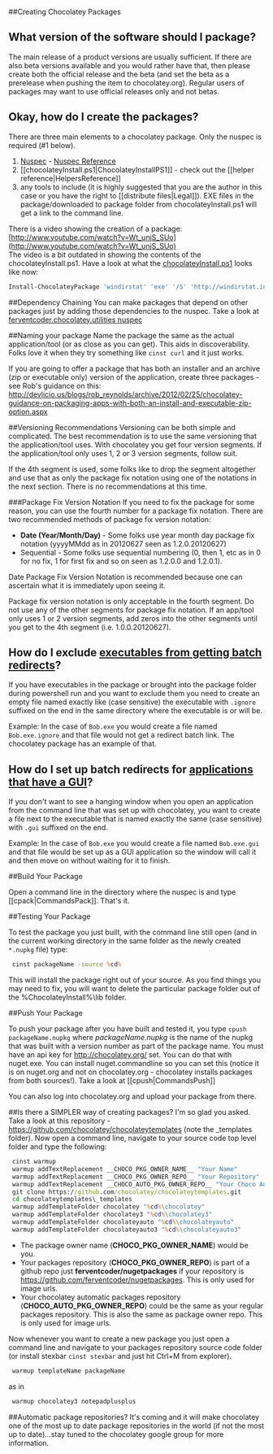 ##Creating Chocolatey Packages

## What version of the software should I package?
The main release of a product versions are usually sufficient. If there are also beta versions available and you would rather have that, then please create both the official release and the beta (and set the beta as a prerelease when pushing the item to chocolatey.org). Regular users of packages may want to use official releases only and not betas.
  
## Okay, how do I create the packages?
There are three main elements to a chocolatey package. Only the nuspec is required (#1 below).  
  
1. [Nuspec](https://github.com/ferventcoder/nugetpackages/blob/master/_template/chocolatey/__NAME__.nuspec) - [Nuspec Reference](http://docs.nuget.org/docs/reference/nuspec-reference)
1. [[chocolateyInstall.ps1|ChocolateyInstallPS1]] - check out the [[helper reference|HelpersReference]]
1. any tools to include (it is highly suggested that you are the author in this case or you have the right to [[distribute files|Legal]]). EXE files in the package/downloaded to package folder from chocolateyInstall.ps1 will get a link to the command line.
  
There is a video showing the creation of a package: [http://www.youtube.com/watch?v=Wt_unjS_SUo](http://www.youtube.com/watch?v=Wt_unjS_SUo)  
The video is a bit outdated in showing the contents of the chocolateyInstall.ps1. Have a look at what the [chocolateyInstall.ps1](https://github.com/ferventcoder/nugetpackages/blob/master/windirstat/tools/chocolateyInstall.ps1) looks like now:
  
```powershell
Install-ChocolateyPackage 'windirstat' 'exe' '/S' 'http://windirstat.info/wds_current_setup.exe'
```
  
##Dependency Chaining
You can make packages that depend on other packages just by adding those dependencies to the nuspec. Take a look at [ferventcoder.chocolatey.utilities nuspec](https://github.com/ferventcoder/nugetpackages/blob/master/ferventcoder.chocolatey.utilities/ferventcoder.chocolatey.utilities.nuspec)
  
##Naming your package
Name the package the same as the actual application/tool (or as close as you can get). This aids in discoverability. Folks love it when they try something like `cinst curl` and it just works.  
  
If you are going to offer a package that has both an installer and an archive (zip or executable only) version of the application, create three packages - see Rob's guidance on this: http://devlicio.us/blogs/rob_reynolds/archive/2012/02/25/chocolatey-guidance-on-packaging-apps-with-both-an-install-and-executable-zip-option.aspx  
  
##Versioning Recommendations
Versioning can be both simple and complicated. The best recommendation is to use the same versioning that the application/tool uses. With chocolatey you get four version segments. If the application/tool only uses 1, 2 or 3 version segments, follow suit.  
  
If the 4th segment is used, some folks like to drop the segment altogether and use that as only the package fix notation using one of the notations in the next section. There is no recommendations at this time.  
  
###Package Fix Version Notation
If you need to fix the package for some reason, you can use the fourth number for a package fix notation. There are two recommended methods of package fix version notation:  
  
 * **Date (Year/Month/Day)** - Some folks use year month day package fix notation (yyyyMMdd as in 20120627 seen as 1.2.0.20120627) 
 * Sequential - Some folks use sequential numbering (0, then 1, etc as in 0 for no fix, 1 for first fix and so on seen as 1.2.0.0 and 1.2.0.1).  
  
Date Package Fix Version Notation is recommended because one can ascertain what it is immediately upon seeing it.   
  
Package fix version notation is only acceptable in the fourth segment. Do not use any of the other segments for package fix notation. If an app/tool only uses 1 or 2 version segments, add zeros into the other segments until you get to the 4th segment (i.e. 1.0.0.20120627).   
  
## How do I exclude [executables from getting batch redirects](https://github.com/chocolatey/chocolatey/issues/106)?
If you have executables in the package or brought into the package folder during powershell run and you want to exclude them you need to create an empty file named exactly like (case sensitive) the executable with `.ignore` suffixed on the end in the same directory where the executable is or will be.  
  
Example: In the case of `Bob.exe` you would create a file named `Bob.exe.ignore` and that file would not get a redirect batch link. The chocolatey package has an example of that.  
  
## How do I set up batch redirects for [applications that have a GUI](https://github.com/chocolatey/chocolatey/issues/76)?
If you don't want to see a hanging window when you open an application from the command line that was set up with chocolatey, you want to create a file next to the executable that is named exactly the same (case sensitive) with `.gui` suffixed on the end.  
  
Example: In the case of `Bob.exe` you would create a file named `Bob.exe.gui` and that file would be set up as a GUI application so the window will call it and then move on without waiting for it to finish.  
  
##Build Your Package

Open a command line in the directory where the nuspec is and type [[cpack|CommandsPack]]. That's it.

##Testing Your Package

To test the package you just built, with the command line still open (and in the current working directory in the same folder as the newly created `*.nupkg` file) type:  

```cmd
 cinst packageName -source %cd%
```
  
This will install the package right out of your source. As you find things you may need to fix, you will want to delete the particular package folder out of the %ChocolateyInstall%\lib folder.

##Push Your Package

To push your package after you have built and tested it, you type `cpush packageName.nupkg` where *packageName.nupkg* is the name of the nupkg that was built with a version number as part of the package name.  You must have an api key for http://chocolatey.org/ set. You can do that with nuget.exe. You can install nuget.commandline so you can set this (notice it is on nuget.org and not on chocolatey.org - chocolatey installs packages from both sources!). 
Take a look at [[cpush|CommandsPush]]  
  
You can also log into chocolatey.org and upload your package from there.  

##Is there a SIMPLER way of creating packages?
I'm so glad you asked. Take a look at this repository - https://github.com/chocolatey/chocolateytemplates (note the _templates folder).
Now open a command line, navigate to your source code top level folder and type the following:
  
```cmd
 cinst warmup
 warmup addTextReplacement __CHOCO_PKG_OWNER_NAME__ "Your Name"
 warmup addTextReplacement __CHOCO_PKG_OWNER_REPO__ "Your Repository"
 warmup addTextReplacement __CHOCO_AUTO_PKG_OWNER_REPO__ "Your Choco Automatic Packages Repository (could be same as other)"
 git clone https://github.com/chocolatey/chocolateytemplates.git
 cd chocolateytemplates\_templates
 warmup addTemplateFolder chocolatey "%cd%\chocolatey"
 warmup addTemplateFolder chocolatey3 "%cd%\chocolatey3"
 warmup addTemplateFolder chocolateyauto "%cd%\chocolateyauto"
 warmup addTemplateFolder chocolateyauto3 "%cd%\chocolateyauto3"
```
  
 * The package owner name (__CHOCO_PKG_OWNER_NAME__) would be you. 
 * Your packages repository (__CHOCO_PKG_OWNER_REPO__) is part of a github repo just **ferventcoder/nugetpackages** if your repository is https://github.com/ferventcoder/nugetpackages. This is only used for image urls.
 * Your chocolatey automatic packages repository (__CHOCO_AUTO_PKG_OWNER_REPO__) could be the same as your regular packages repository. This is also the same as package owner repo. This is only used for image urls.  

Now whenever you want to create a new package you just open a command line and navigate to your packages repository source code folder (or install stexbar `cinst stexbar` and just hit Ctrl+M from explorer).  
  
```cmd
 warmup templateName packageName
```
  
as in  
  
```cmd
 warmup chocolatey3 notepadplusplus
```  
  
##Automatic package repositories? 
It's coming and it will make chocolatey one of the most up to date package repositories in the world (if not the most up to date)...stay tuned to the chocolatey google group for more information.
